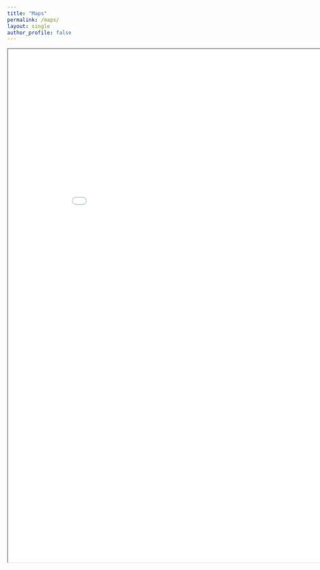 ```yaml
---
title: "Maps"
permalink: /maps/
layout: single
author_profile: false
---
```


<iframe src= "maps\index.html" width="900" height="1200"></iframe>
